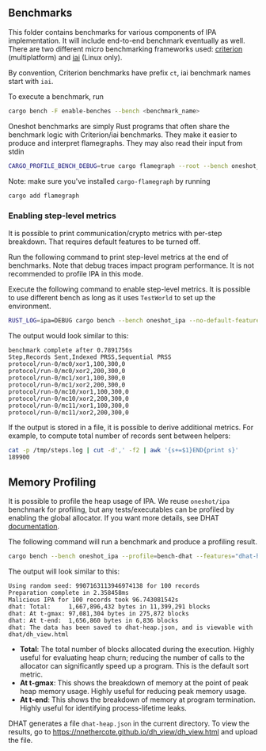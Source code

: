## Benchmarks

This folder contains benchmarks for various components of IPA implementation. It will include end-to-end benchmark eventually as well. There are two different micro benchmarking frameworks used: [criterion](https://github.com/bheisler/criterion.rs) (multiplatform) and [iai](https://github.com/bheisler/iai) (Linux only).

By convention, Criterion benchmarks have prefix `ct`, iai benchmark names start with `iai`.

To execute a benchmark, run

```bash
cargo bench -F enable-benches --bench <benchmark_name>
```

Oneshot benchmarks are simply Rust programs that often share the benchmark logic with Criterion/iai benchmarks. They make it easier to produce and interpret flamegraphs. They may also read their input from stdin

```bash
CARGO_PROFILE_BENCH_DEBUG=true cargo flamegraph --root --bench oneshot_arithmetic --features="enable-benches" -- --depth=64 --width=1000000
```

Note: make sure you've installed `cargo-flamegraph` by running

```bash
cargo add flamegraph
```

### Enabling step-level metrics

It is possible to print communication/crypto metrics with per-step breakdown. That requires default features to be turned
off.

Run the following command to print step-level metrics at the end of benchmarks. Note that debug traces impact program
performance. It is not recommended to profile IPA in this mode.

Execute the following command to enable step-level metrics. It is possible to use different bench as long as it uses
`TestWorld` to set up the environment.

```bash
RUST_LOG=ipa=DEBUG cargo bench --bench oneshot_ipa --no-default-features --features="enable-benches debug-trace compact-gate"
```

The output would look similar to this:

```
benchmark complete after 0.7891756s
Step,Records Sent,Indexed PRSS,Sequential PRSS
protocol/run-0/mc0/xor1,100,300,0
protocol/run-0/mc0/xor2,200,300,0
protocol/run-0/mc1/xor1,100,300,0
protocol/run-0/mc1/xor2,200,300,0
protocol/run-0/mc10/xor1,100,300,0
protocol/run-0/mc10/xor2,200,300,0
protocol/run-0/mc11/xor1,100,300,0
protocol/run-0/mc11/xor2,200,300,0
```

If the output is stored in a file, it is possible to derive additional metrics. For example, to compute total
number of records sent between helpers:

```bash
cat -p /tmp/steps.log | cut -d',' -f2 | awk '{s+=$1}END{print s}'
189900
```

## Memory Profiling

It is possible to profile the heap usage of IPA. We reuse `oneshot/ipa` benchmark for profiling, but any tests/executables can be profiled by enabling the global allocator. If you want more details, see DHAT [documentation](https://docs.rs/dhat/latest/dhat/).

The following command will run a benchmark and produce a profiling result.

```bash
cargo bench --bench oneshot_ipa --profile=bench-dhat --features="dhat-heap enable-benches" --no-default-features -- -n 100
```

The output will look similar to this:

```
Using random seed: 9907163113946974138 for 100 records
Preparation complete in 2.358458ms
Malicious IPA for 100 records took 96.743081542s
dhat: Total:     1,667,896,432 bytes in 11,399,291 blocks
dhat: At t-gmax: 97,081,304 bytes in 275,872 blocks
dhat: At t-end:  1,656,860 bytes in 6,836 blocks
dhat: The data has been saved to dhat-heap.json, and is viewable with dhat/dh_view.html
```

- **Total**: The total number of blocks allocated during the execution. Highly useful for evaluating heap churn; reducing the number of calls to the allocator can significantly speed up a program. This is the default sort metric.
- **At t-gmax**: This shows the breakdown of memory at the point of peak heap memory usage. Highly useful for reducing peak memory usage.
- **At t-end**: This shows the breakdown of memory at program termination. Highly useful for identifying process-lifetime leaks.

DHAT generates a file `dhat-heap.json` in the current directory. To view the results, go to https://nnethercote.github.io/dh_view/dh_view.html and upload the file.
